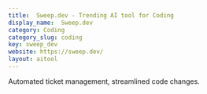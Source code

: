 ```yaml
---
title:  Sweep.dev - Trending AI tool for Coding
display_name:  Sweep.dev
category: Coding
category_slug: coding
key: sweep_dev
website: https://sweep.dev/
layout: aitool
---
```


Automated ticket management, streamlined code changes.

